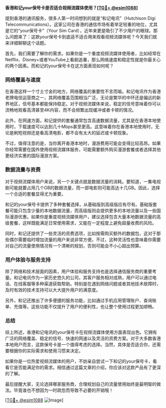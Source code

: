 **香港和记your保号卡是否适合视频流媒体使用？[[TG💪+ @esim1088](https://t.me/s/esim1088)]**

提到香港的通讯服务，很多人第一时间想到的就是“和记电讯”（Hutchison Digi Telecommunications）。这家公司在香港的通信市场有着举足轻重的地位，尤其是它的“your保号卡”（Your Sim Card），近年来更是吸引了不少用户的眼球。那么问题来了：这款your保号卡到底适不适合用来观看视频流媒体呢？今天我们就来详细聊聊这个话题。

首先，我们需要了解你的需求。如果你是一个重度视频流媒体使用者，比如经常在Netflix、Disney+或者YouTube上看剧追番，那么网络速度和稳定性就是你最关心的两个因素。而和记的your保号卡在这方面表现如何呢？

### 网络覆盖与速度

在香港这样一个寸土寸金的地方，网络覆盖的重要性不言而喻。和记电讯作为香港老牌电信运营商之一，其网络覆盖范围相当广泛，无论是繁华的中环还是偏远的新界地区，信号基本都能保持稳定。对于视频流媒体来说，稳定的信号意味着你可以流畅地观看高清甚至4K内容，而不会频繁出现缓冲或者卡顿的情况。

此外，在网速方面，和记提供的套餐通常包含高速数据流量，尤其是在香港本地使用时，下载速度可以达到几十Mbps甚至更高。这意味着你在香港本地使用时，无论是刷短视频还是看高清电影，都不会有太大的延迟或卡顿现象。

不过，值得注意的是，当你离开香港本地时，漫游费用可能会变得比较高昂。如果你经常需要在国外使用视频流媒体服务，可能需要额外购买漫游套餐或者选择其他更经济实惠的国际漫游方案。

### 数据流量与资费

对于视频流媒体用户来说，另一个关键点就是数据流量的消耗。要知道，一集电视剧可能就要占用几个GB的数据流量，而一部电影则可能高达十几GB。因此，选择一个合适的套餐显得尤为重要。

和记的your保号卡提供了多种套餐选择，从基础版到高级版应有尽有。基础版套餐可能只包含少量的本地数据流量，而高级版则会提供更多的本地流量以及一些国际漫游优惠。如果你是重度视频流媒体用户，建议选择包含大量本地数据流量的高级套餐，这样既能满足日常使用需求，又能在一定程度上避免超量收费的风险。

同时，和记还提供了一些灵活的资费选项，比如按需购买额外的数据包，这对于那些偶尔需要临时增加流量的用户来说非常方便。不过，这种灵活性也意味着你需要对自己的流量使用情况有一个清晰的规划，否则可能会不小心超出预算。

### 用户体验与服务支持

除了网络和技术层面的因素，用户体验和服务支持也是选择通信服务商的重要考量。和记电讯作为一家历史悠久的公司，其客户服务相对成熟，用户可以通过电话、在线客服等多种渠道获取帮助。特别是在遇到网络问题或者其他技术故障时，及时有效的技术支持可以大大提升用户的满意度。

另外，和记还推出了许多便捷的服务功能，比如通过手机应用管理账户、查询账单、充值等。这些功能不仅提升了用户的便利性，也让整个使用过程更加顺畅。

### 总结

综上所述，香港和记电讯的your保号卡在视频流媒体使用方面表现出色。它拥有广泛的网络覆盖、稳定的信号、快速的网速以及灵活的资费方案。对于大多数香港本地用户而言，这款保号卡是一个值得考虑的选择。当然，具体是否适合你，还需要根据你的实际需求和使用习惯来决定。

如果你是一位热爱视频流媒体的用户，不妨亲自尝试一下和记的your保号卡，看看它是否能满足你的需求。相信通过这篇文章的介绍，你应该对这款产品有了更深的了解。

最后提醒大家，无论选择哪家服务商，合理规划自己的流量使用始终是最明智的做法。毕竟谁也不想因为一时疏忽而导致不必要的开销哦！

[[TG💪+ @esim1088](https://t.me/s/esim1088) ![Image](https://i.postimg.cc/4NQfJmqS/Snipaste-2025-05-13-00-14-12.png)]